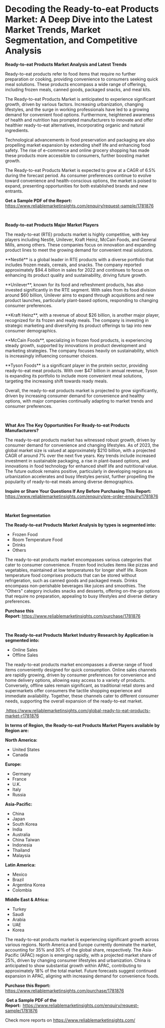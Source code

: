 <p><h1>Decoding the Ready-to-eat Products Market: A Deep Dive into the Latest Market Trends, Market Segmentation, and Competitive Analysis</h1></p><p><strong>Ready-to-eat Products Market Analysis and Latest Trends</strong></p>
<p><p>Ready-to-eat products refer to food items that require no further preparation or cooking, providing convenience to consumers seeking quick meal solutions. These products encompass a wide range of offerings, including frozen meals, canned goods, packaged snacks, and meal kits. </p><p>The Ready-to-eat Products Market is anticipated to experience significant growth, driven by various factors. Increasing urbanization, changing lifestyles, and the surge in working professionals have led to a growing demand for convenient food options. Furthermore, heightened awareness of health and nutrition has prompted manufacturers to innovate and offer healthier ready-to-eat alternatives, incorporating organic and natural ingredients.</p><p>Technological advancements in food preservation and packaging are also propelling market expansion by extending shelf life and enhancing food safety. The rise of e-commerce and online grocery shopping has made these products more accessible to consumers, further boosting market growth. </p><p>The Ready-to-eat Products Market is expected to grow at a CAGR of 6.5% during the forecast period. As consumer preferences continue to evolve toward convenience and health-conscious options, the market is poised to expand, presenting opportunities for both established brands and new entrants.</p></p>
<p><strong>Get a Sample PDF of the Report:&nbsp;</strong> <a href="https://www.reliablemarketinsights.com/enquiry/request-sample/1781876?utm_campaign=3295&utm_medium=2&utm_source=Github&utm_content=ia&utm_term=25032025&utm_id=ready-to-eat-products">https://www.reliablemarketinsights.com/enquiry/request-sample/1781876</a></p>
<p>&nbsp;</p>
<p><strong>Ready-to-eat Products Major Market Players</strong></p>
<p><p>The ready-to-eat (RTE) products market is highly competitive, with key players including Nestlé, Unilever, Kraft Heinz, McCain Foods, and General Mills, among others. These companies focus on innovation and expanding product lines to meet the growing demand for convenient meal solutions.</p><p>**Nestlé** is a global leader in RTE products with a diverse portfolio that includes frozen meals, cereals, and snacks. The company reported approximately $94.4 billion in sales for 2022 and continues to focus on enhancing its product quality and sustainability, driving future growth.</p><p>**Unilever**, known for its food and refreshment products, has also invested significantly in the RTE segment. With sales from its food division around $60 billion, Unilever aims to expand through acquisitions and new product launches, particularly plant-based options, responding to changing consumer preferences.</p><p>**Kraft Heinz**, with a revenue of about $26 billion, is another major player, recognized for its frozen and ready meals. The company is investing in strategic marketing and diversifying its product offerings to tap into new consumer demographics.</p><p>**McCain Foods**, specializing in frozen food products, is experiencing steady growth, supported by innovations in product development and marketing strategies. The company focuses heavily on sustainability, which is increasingly influencing consumer choices.</p><p>**Tyson Foods** is a significant player in the protein sector, providing ready-to-eat meat products. With over $47 billion in annual revenue, Tyson is expanding its portfolio to include more convenient meal solutions, targeting the increasing shift towards ready meals.</p><p>Overall, the ready-to-eat products market is projected to grow significantly, driven by increasing consumer demand for convenience and healthy options, with major companies continually adapting to market trends and consumer preferences.</p></p>
<p>&nbsp;</p>
<p><strong>What Are The Key Opportunities For Ready-to-eat Products Manufacturers?</strong></p>
<p><p>The ready-to-eat products market has witnessed robust growth, driven by consumer demand for convenience and changing lifestyles. As of 2023, the global market size is valued at approximately $210 billion, with a projected CAGR of around 7% over the next five years. Key trends include increased investment in sustainable packaging, a rise in plant-based options, and innovations in food technology for enhanced shelf life and nutritional value. The future outlook remains positive, particularly in developing regions as urbanization accelerates and busy lifestyles persist, further propelling the popularity of ready-to-eat meals among diverse demographics.</p></p>
<p><strong>Inquire or Share Your Questions If Any Before Purchasing This Report:</strong> <a href="https://www.reliablemarketinsights.com/enquiry/pre-order-enquiry/1781876?utm_campaign=3295&utm_medium=2&utm_source=Github&utm_content=ia&utm_term=25032025&utm_id=ready-to-eat-products">https://www.reliablemarketinsights.com/enquiry/pre-order-enquiry/1781876</a></p>
<p>&nbsp;</p>
<p><strong>Market Segmentation</strong></p>
<p><strong>The Ready-to-eat Products Market Analysis by types is segmented into:</strong></p>
<p><ul><li>Frozen Food</li><li>Room Temperature Food</li><li>Drinks</li><li>Others</li></ul></p>
<p><p>The ready-to-eat products market encompasses various categories that cater to consumer convenience. Frozen food includes items like pizzas and vegetables, maintained at low temperatures for longer shelf life. Room temperature food comprises products that can be stored without refrigeration, such as canned goods and packaged meals. Drinks encompass non-perishable beverages like juices and smoothies. The "Others" category includes snacks and desserts, offering on-the-go options that require no preparation, appealing to busy lifestyles and diverse dietary preferences.</p></p>
<p><strong>Purchase this Report:&nbsp;</strong><a href="https://www.reliablemarketinsights.com/purchase/1781876?utm_campaign=3295&utm_medium=2&utm_source=Github&utm_content=ia&utm_term=25032025&utm_id=ready-to-eat-products">https://www.reliablemarketinsights.com/purchase/1781876</a></p>
<p>&nbsp;</p>
<p><strong>The Ready-to-eat Products Market Industry Research by Application is segmented into:</strong></p>
<p><ul><li>Online Sales</li><li>Offline Sales</li></ul></p>
<p><p>The ready-to-eat products market encompasses a diverse range of food items conveniently designed for quick consumption. Online sales channels are rapidly growing, driven by consumer preferences for convenience and home delivery options, allowing easy access to a variety of products. Conversely, offline sales remain significant, as traditional retail stores and supermarkets offer consumers the tactile shopping experience and immediate availability. Together, these channels cater to different consumer needs, supporting the overall expansion of the ready-to-eat market.</p></p>
<p><a href="https://www.reliablemarketinsights.com/global-ready-to-eat-products-market-r1781876?utm_campaign=3295&utm_medium=2&utm_source=Github&utm_content=ia&utm_term=25032025&utm_id=ready-to-eat-products">&nbsp;https://www.reliablemarketinsights.com/global-ready-to-eat-products-market-r1781876</a></p>
<p><strong>In terms of Region, the Ready-to-eat Products Market Players available by Region are:</strong></p>
<p>
    <p> <strong> North America: </strong>
        <ul>
            <li>United States</li>
            <li>Canada</li>
        </ul>
        </p> 
    <p> <strong> Europe: </strong>
        <ul>
            <li>Germany</li>
            <li>France</li>
            <li>U.K.</li>
            <li>Italy</li>
            <li>Russia</li>
        </ul>
        </p> 
    <p> <strong> Asia-Pacific: </strong>
        <ul>
            <li>China</li>
            <li>Japan</li>
            <li>South Korea</li>
            <li>India</li>
            <li>Australia</li>
            <li>China Taiwan</li>
            <li>Indonesia</li>
            <li>Thailand</li>
            <li>Malaysia</li>
        </ul>
        </p> 
    <p> <strong> Latin America: </strong>
        <ul>
            <li>Mexico</li>
            <li>Brazil</li>
            <li>Argentina Korea</li>
            <li>Colombia</li>
        </ul>
        </p> 
    <p> <strong> Middle East & Africa: </strong>
        <ul>
            <li>Turkey</li>
            <li>Saudi</li>
            <li>Arabia</li>
            <li>UAE</li>
            <li>Korea</li>
        </ul>
    </p>
    </p>
<p><p>The ready-to-eat products market is experiencing significant growth across various regions. North America and Europe currently dominate the market, accounting for 35% and 30% of the global share, respectively. The Asia-Pacific (APAC) region is emerging rapidly, with a projected market share of 25%, driven by changing consumer lifestyles and urbanization. China is anticipated to show substantial growth within APAC, contributing to approximately 18% of the total market. Future forecasts suggest continued expansion in APAC, aligning with increasing demand for convenience foods.</p></p>
<p><strong>Purchase this Report: </strong><a href="https://www.reliablemarketinsights.com/purchase/1781876?utm_campaign=3295&utm_medium=2&utm_source=Github&utm_content=ia&utm_term=25032025&utm_id=ready-to-eat-products">https://www.reliablemarketinsights.com/purchase/1781876</a></p>
<p>&nbsp;<strong>Get a Sample PDF of the Report:&nbsp;&nbsp;</strong><a href="https://www.reliablemarketinsights.com/enquiry/request-sample/1781876?utm_campaign=3295&utm_medium=2&utm_source=Github&utm_content=ia&utm_term=25032025&utm_id=ready-to-eat-products">https://www.reliablemarketinsights.com/enquiry/request-sample/1781876</a></p>
<p><strong></strong></p>
<p>Check more reports on <a href="https://www.reliablemarketinsights.com/?utm_campaign=3295&utm_medium=2&utm_source=Github&utm_content=ia&utm_term=25032025&utm_id=ready-to-eat-products">https://www.reliablemarketinsights.com/</a></p>